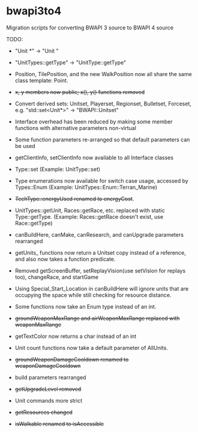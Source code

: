 # bwapi3to4
Migration scripts for converting BWAPI 3 source to BWAPI 4 source


TODO:

* "Unit *" -> "Unit "
* "UnitTypes::getType" -> "UnitType::getType"

* Position, TilePosition, and the new WalkPosition now all share the same class template: Point.
* <s>x, y members now public; x(), y() functions removed</s>

* Convert derived sets: Unitset, Playerset, Regionset, Bulletset, Forceset, e.g. "std::set<Unit*>" -> "BWAPI::Unitset"
* Interface overhead has been reduced by making some member functions with alternative parameters non-virtual
* Some function parameters re-arranged so that default parameters can be used
* getClientInfo, setClientInfo now available to all Interface classes

* Type::set (Example: UnitType::set)
* Type enumerations now available for switch case usage, accessed by Types::Enum (Example: UnitTypes::Enum::Terran_Marine)
* <s>TechType::energyUsed renamed to energyCost</s>.
* UnitTypes::getUnit, Races::getRace, etc. replaced with static Type::getType. (Example: Races::getRace doesn't exist, use Race::getType)

* canBuildHere, canMake, canResearch, and canUpgrade parameters rearranged
* getUnits_ functions now return a Unitset copy instead of a reference, and also now takes a function predicate.
* Removed getScreenBuffer, setReplayVision(use setVision for replays too), changeRace, and startGame 
* Using Special_Start_Location in canBuildHere will ignore units that are occupying the space while still checking for resource distance.
* Some functions now take an Enum type instead of an int.

* <s>groundWeaponMaxRange and airWeaponMaxRange replaced with weaponMaxRange</s>
* getTextColor now returns a char instead of an int
* Unit count functions now take a default parameter of AllUnits.
* <s>groundWeaponDamageCooldown renamed to weaponDamageCooldown</s>

* build parameters rearranged
* <s>getUpgradeLevel removed</s>
* Unit commands more strict
* <s>getResources changed</s>

* <s>isWalkable renamed to isAccessible</s>

